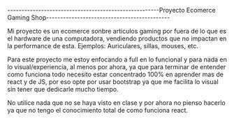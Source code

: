 ------------------------------------------------------Proyecto Ecomerce Gaming Shop--------------------------------------------

Mi proyecto es un ecomerce sonbre articulos gaming por fuera de lo que es el hardware de una computadora, vendiendo productos que no impactan en la performance de esta.
Ejemplos: Auriculares, sillas, mouses, etc.

Para este proyecto me estoy enfocando a full en lo funcional y para nada en lo visual/experiencia, al menos por ahora, ya que para terminar de entender como funciona todo necesito estar concentrado 100% en aprender mas de react y de JS, por eso opte por usar bootstrap ya que me facilita lo visual sin tener que dedicarle mucho tiempo.

No utilice nada que no se haya visto en clase y por ahora no pienso hacerlo ya que no tengo el conocimiento total de como funciona react.
